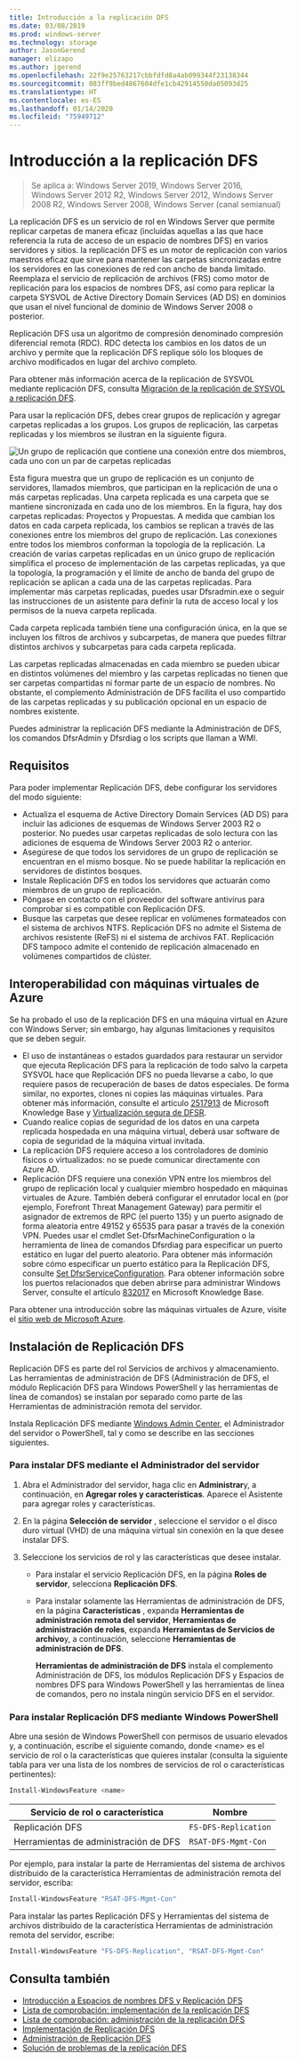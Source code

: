 ```yaml
---
title: Introducción a la replicación DFS
ms.date: 03/08/2019
ms.prod: windows-server
ms.technology: storage
author: JasonGerend
manager: elizapo
ms.author: jgerend
ms.openlocfilehash: 22f9e25763217cbbfdfd8a4ab099344f23138344
ms.sourcegitcommit: 083ff9bed4867604dfe1cb42914550da05093d25
ms.translationtype: HT
ms.contentlocale: es-ES
ms.lasthandoff: 01/14/2020
ms.locfileid: "75949712"
---
```

# <a name="dfs-replication-overview"></a>Introducción a la replicación DFS

> Se aplica a: Windows Server 2019, Windows Server 2016, Windows Server 2012 R2, Windows Server 2012, Windows Server 2008 R2, Windows Server 2008, Windows Server (canal semianual)

La replicación DFS es un servicio de rol en Windows Server que permite replicar carpetas de manera eficaz (incluidas aquellas a las que hace referencia la ruta de acceso de un espacio de nombres DFS) en varios servidores y sitios. la replicación DFS es un motor de replicación con varios maestros eficaz que sirve para mantener las carpetas sincronizadas entre los servidores en las conexiones de red con ancho de banda limitado. Reemplaza el servicio de replicación de archivos (FRS) como motor de replicación para los espacios de nombres DFS, así como para replicar la carpeta SYSVOL de Active Directory Domain Services (AD DS) en dominios que usan el nivel funcional de dominio de Windows Server 2008 o posterior.

Replicación DFS usa un algoritmo de compresión denominado compresión diferencial remota (RDC). RDC detecta los cambios en los datos de un archivo y permite que la replicación DFS replique sólo los bloques de archivo modificados en lugar del archivo completo.

Para obtener más información acerca de la replicación de SYSVOL mediante replicación DFS, consulta [Migración de la replicación de SYSVOL a replicación DFS](migrate-sysvol-to-dfsr.md).

Para usar la replicación DFS, debes crear grupos de replicación y agregar carpetas replicadas a los grupos. Los grupos de replicación, las carpetas replicadas y los miembros se ilustran en la siguiente figura.

![Un grupo de replicación que contiene una conexión entre dos miembros, cada uno con un par de carpetas replicadas](media/dfsr-overview.gif)

Esta figura muestra que un grupo de replicación es un conjunto de servidores, llamados miembros, que participan en la replicación de una o más carpetas replicadas. Una carpeta replicada es una carpeta que se mantiene sincronizada en cada uno de los miembros. En la figura, hay dos carpetas replicadas: Proyectos y Propuestas. A medida que cambian los datos en cada carpeta replicada, los cambios se replican a través de las conexiones entre los miembros del grupo de replicación. Las conexiones entre todos los miembros conforman la topología de la replicación.
La creación de varias carpetas replicadas en un único grupo de replicación simplifica el proceso de implementación de las carpetas replicadas, ya que la topología, la programación y el límite de ancho de banda del grupo de replicación se aplican a cada una de las carpetas replicadas. Para implementar más carpetas replicadas, puedes usar Dfsradmin.exe o seguir las instrucciones de un asistente para definir la ruta de acceso local y los permisos de la nueva carpeta replicada.

Cada carpeta replicada también tiene una configuración única, en la que se incluyen los filtros de archivos y subcarpetas, de manera que puedes filtrar distintos archivos y subcarpetas para cada carpeta replicada.

Las carpetas replicadas almacenadas en cada miembro se pueden ubicar en distintos volúmenes del miembro y las carpetas replicadas no tienen que ser carpetas compartidas ni formar parte de un espacio de nombres. No obstante, el complemento Administración de DFS facilita el uso compartido de las carpetas replicadas y su publicación opcional en un espacio de nombres existente.

Puedes administrar la replicación DFS mediante la Administración de DFS, los comandos DfsrAdmin y Dfsrdiag o los scripts que llaman a WMI.

## <a name="requirements"></a>Requisitos

Para poder implementar Replicación DFS, debe configurar los servidores del modo siguiente:

- Actualiza el esquema de Active Directory Domain Services (AD DS) para incluir las adiciones de esquemas de Windows Server 2003 R2 o posterior. No puedes usar carpetas replicadas de solo lectura con las adiciones de esquema de Windows Server 2003 R2 o anterior.
- Asegúrese de que todos los servidores de un grupo de replicación se encuentran en el mismo bosque. No se puede habilitar la replicación en servidores de distintos bosques.
- Instale Replicación DFS en todos los servidores que actuarán como miembros de un grupo de replicación.
- Póngase en contacto con el proveedor del software antivirus para comprobar si es compatible con Replicación DFS.
- Busque las carpetas que desee replicar en volúmenes formateados con el sistema de archivos NTFS. Replicación DFS no admite el Sistema de archivos resistente (ReFS) ni el sistema de archivos FAT. Replicación DFS tampoco admite el contenido de replicación almacenado en volúmenes compartidos de clúster.

## <a name="interoperability-with-azure-virtual-machines"></a>Interoperabilidad con máquinas virtuales de Azure

Se ha probado el uso de la replicación DFS en una máquina virtual en Azure con Windows Server; sin embargo, hay algunas limitaciones y requisitos que se deben seguir.

- El uso de instantáneas o estados guardados para restaurar un servidor que ejecuta Replicación DFS para la replicación de todo salvo la carpeta SYSVOL hace que Replicación DFS no pueda llevarse a cabo, lo que requiere pasos de recuperación de bases de datos especiales. De forma similar, no exportes, clones ni copies las máquinas virtuales. Para obtener más información, consulte el artículo [2517913](https://support.microsoft.com/kb/2517913) de Microsoft Knowledge Base y [Virtualización segura de DFSR](https://blogs.technet.microsoft.com/filecab/2013/04/05/safely-virtualizing-dfsr/).
- Cuando realice copias de seguridad de los datos en una carpeta replicada hospedada en una máquina virtual, deberá usar software de copia de seguridad de la máquina virtual invitada.
- La replicación DFS requiere acceso a los controladores de dominio físicos o virtualizados: no se puede comunicar directamente con Azure AD.
- Replicación DFS requiere una conexión VPN entre los miembros del grupo de replicación local y cualquier miembro hospedado en máquinas virtuales de Azure. También deberá configurar el enrutador local en (por ejemplo, Forefront Threat Management Gateway) para permitir el asignador de extremos de RPC (el puerto 135) y un puerto asignado de forma aleatoria entre 49152 y 65535 para pasar a través de la conexión VPN. Puedes usar el cmdlet Set-DfsrMachineConfiguration o la herramienta de línea de comandos Dfsrdiag para especificar un puerto estático en lugar del puerto aleatorio. Para obtener más información sobre cómo especificar un puerto estático para la Replicación DFS, consulte [Set DfsrServiceConfiguration](https://docs.microsoft.com/powershell/module/dfsr/set-dfsrserviceconfiguration). Para obtener información sobre los puertos relacionados que deben abrirse para administrar Windows Server, consulte el artículo [832017](https://support.microsoft.com/kb/832017) en Microsoft Knowledge Base.

Para obtener una introducción sobre las máquinas virtuales de Azure, visite el [sitio web de Microsoft Azure](https://docs.microsoft.com/azure/virtual-machines/).

## <a name="installing-dfs-replication"></a>Instalación de Replicación DFS

Replicación DFS es parte del rol Servicios de archivos y almacenamiento. Las herramientas de administración de DFS (Administración de DFS, el módulo Replicación DFS para Windows PowerShell y las herramientas de línea de comandos) se instalan por separado como parte de las Herramientas de administración remota del servidor.

Instala Replicación DFS mediante [Windows Admin Center](../../manage/windows-admin-center/understand/windows-admin-center.md), el Administrador del servidor o PowerShell, tal y como se describe en las secciones siguientes.

### <a name="to-install-dfs-by-using-server-manager"></a>Para instalar DFS mediante el Administrador del servidor

1. Abra el Administrador del servidor, haga clic en **Administrar**y, a continuación, en **Agregar roles y características**. Aparece el Asistente para agregar roles y características.

2. En la página **Selección de servidor** , seleccione el servidor o el disco duro virtual (VHD) de una máquina virtual sin conexión en la que desee instalar DFS.

3. Seleccione los servicios de rol y las características que desee instalar.

    - Para instalar el servicio Replicación DFS, en la página **Roles de servidor**, selecciona **Replicación DFS**.

    - Para instalar solamente las Herramientas de administración de DFS, en la página **Características** , expanda **Herramientas de administración remota del servidor**, **Herramientas de administración de roles**, expanda **Herramientas de Servicios de archivo**y, a continuación, seleccione **Herramientas de administración de DFS**.

         **Herramientas de administración de DFS** instala el complemento Administración de DFS, los módulos Replicación DFS y Espacios de nombres DFS para Windows PowerShell y las herramientas de línea de comandos, pero no instala ningún servicio DFS en el servidor.

### <a name="to-install-dfs-replication-by-using-windows-powershell"></a>Para instalar Replicación DFS mediante Windows PowerShell

Abre una sesión de Windows PowerShell con permisos de usuario elevados y, a continuación, escribe el siguiente comando, donde <name\> es el servicio de rol o la características que quieres instalar (consulta la siguiente tabla para ver una lista de los nombres de servicios de rol o características pertinentes):

```PowerShell
Install-WindowsFeature <name>
```

|Servicio de rol o característica|Nombre|
|---|---|
|Replicación DFS|`FS-DFS-Replication`|
|Herramientas de administración de DFS|`RSAT-DFS-Mgmt-Con`|

Por ejemplo, para instalar la parte de Herramientas del sistema de archivos distribuido de la característica Herramientas de administración remota del servidor, escriba:

```PowerShell
Install-WindowsFeature "RSAT-DFS-Mgmt-Con"
```

Para instalar las partes Replicación DFS y Herramientas del sistema de archivos distribuido de la característica Herramientas de administración remota del servidor, escribe:

```PowerShell
Install-WindowsFeature "FS-DFS-Replication", "RSAT-DFS-Mgmt-Con"
```

## <a name="see-also"></a>Consulta también

- [Introducción a Espacios de nombres DFS y Replicación DFS](https://docs.microsoft.com/previous-versions/windows/it-pro/windows-server-2012-R2-and-2012/jj127250(v%3dws.11))
- [Lista de comprobación: implementación de la replicación DFS](https://docs.microsoft.com/previous-versions/windows/it-pro/windows-server-2008-R2-and-2008/cc772201(v%3dws.11))
- [Lista de comprobación: administración de la replicación DFS](https://docs.microsoft.com/previous-versions/windows/it-pro/windows-server-2008-R2-and-2008/cc755035(v%3dws.11))
- [Implementación de Replicación DFS](https://docs.microsoft.com/previous-versions/windows/it-pro/windows-server-2008-R2-and-2008/cc770925(v%3dws.11))
- [Administración de Replicación DFS](https://docs.microsoft.com/previous-versions/windows/it-pro/windows-server-2008-R2-and-2008/cc770925(v%3dws.11))
- [Solución de problemas de la replicación DFS](https://docs.microsoft.com/previous-versions/windows/it-pro/windows-server-2008-R2-and-2008/cc732802(v%3dws.11))

